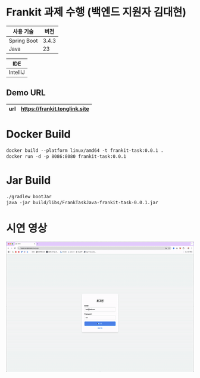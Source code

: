 # Frankit 과제 수행 (백엔드 지원자 김대현)

| 사용 기술       | 버전    |
|-------------|-------|
| Spring Boot | 3.4.3 |
| Java        | 23    |

| IDE      |
|----------|
| IntelliJ |

## Demo URL

| url                   | https://frankit.tonglink.site         |
|-----------------------|------------|


# Docker Build
```shell
docker build --platform linux/amd64 -t frankit-task:0.0.1 .
docker run -d -p 8086:8080 frankit-task:0.0.1
```

# Jar Build
```shell
./gradlew bootJar
java -jar build/libs/FrankTaskJava-frankit-task-0.0.1.jar 
```


# 시연 영상
<img src="./frankit.gif" width="600" height="350">

